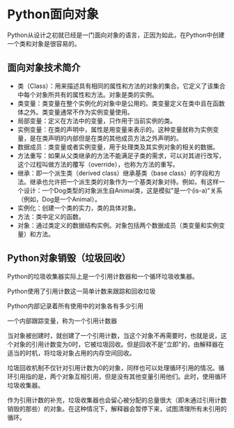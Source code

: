 # Python面向对象
Python从设计之初就已经是一门面向对象的语言，正因为如此，在Python中创建一个类和对象是很容易的。

## 面向对象技术简介
* 类（Class）：用来描述具有相同的属性和方法的对象的集合。它定义了该集合中每个对象所共有的属性和方法。对象是类的实例。
* 类变量：类变量在整个实例化的对象中是公用的。类变量定义在类中且在函数体之外。类变量通常不作为实例变量使用。
* 局部变量：定义在方法中的变量，只作用于当前实例的类。
* 实例变量：在类的声明中，属性是用变量来表示的。这种变量就称为实例变量，是在类声明的内部但是在类的其他成员方法之外声明的。
* 数据成员：类变量或者实例变量，用于处理类及其实例对象的相关的数据。
* 方法重写：如果从父类继承的方法不能满足子类的需求，可以对其进行改写，这个过程叫做方法的覆写（override），也称为方法的重写。
* 继承：即一个派生类（derived class）继承基类（base class）的字段和方法。继承也允许把一个派生类的对象作为一个基类对象对待。例如，有这样一个设计：一个Dog类型的对象派生自Animal类，这是模拟"是一个(is-a)"关系（例如，Dog是一个Animal）。
* 实例化：创建一个类的实力，类的具体对象。
* 方法：类中定义的函数。
* 对象：通过类定义的数据结构实例。对象包括两个数据成员（类变量和实例变量）和方法。

## Python对象销毁（垃圾回收）
Python的垃圾收集器实际上是一个引用计数器和一个循环垃圾收集器。

Python使用了引用计数这一简单计数来跟踪和回收垃圾

Python内部记录着所有使用中的对象各有多少引用

一个内部跟踪变量，称为一个引用计数器

当对象被创建时，就创建了一个引用计数，当这个对象不再需要时，也就是说，这个对象的引用计数变为0时，它被垃圾回收。但是回收不是"立即"的，由解释器在适当的时机，将垃圾对象占用的内存空间回收。

垃圾回收机制不仅针对引用计数为0的对象，同样也可以处理循环引用的情况。循环引用指的是，两个对象互相引用，但是没有其他变量引用他们。此时，使用循环垃圾收集器。

作为引用计数的补充，垃圾收集器也会留心被分配的总量很大（即未通过引用计数销毁的那些）的对象。在这种情况下，解释器会暂停下来，试图清理所有未引用的循环。

